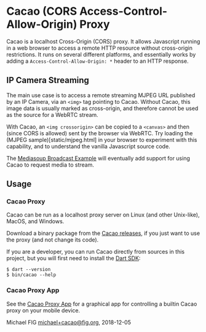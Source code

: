 # Cacao (CORS Access-Control-Allow-Origin) Proxy

Cacao is a localhost Cross-Origin (CORS) proxy.  It allows Javascript running in a web browser to access a remote HTTP resource without cross-origin restrictions.  It runs on several different platforms, and essentially works by adding a `Access-Control-Allow-Origin: *` header to an HTTP response.

## IP Camera Streaming

The main use case is to access a remote streaming MJPEG URL published by an IP Camera, via an `<img>` tag pointing to Cacao.  Without Cacao, this image data is usually marked as cross-origin, and therefore cannot be used as the source for a WebRTC stream.

With Cacao, an `<img crossorigin>` can be copied to a `<canvas>` and then (since CORS is allowed) sent by the browser via WebRTC.  Try loading the (MJPEG sample)[static/mjpeg.html] in your browser to experiment with this capability, and to understand the vanilla Javascript source code.

The [Mediasoup Broadcast Example](https://github.com/michaelfig/mediasoup-broadcast-example) will eventually add support for using Cacao to request media to stream.

## Usage

### Cacao Proxy

Cacao can be run as a localhost proxy server on Linux (and other Unix-like), MacOS, and Windows.

Download a binary package from the [Cacao releases](https://github.com/michaelfig/cacao/releases), if you just want to use the proxy (and not change its code).

If you are a developer, you can run Cacao directly from sources in this project, but you will first need to install the [Dart SDK](https://www.dartlang.org/tools/sdk#install):

```
$ dart --version
$ bin/cacao --help
```

### Cacao Proxy App

See the [Cacao Proxy App](https://github.com/michaelfig/cacao_app) for a graphical app for controlling a builtin Cacao proxy on your mobile device.

Michael FIG <michael+cacao@fig.org>, 2018-12-05

